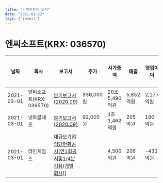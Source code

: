 ```yaml
---
title: "가치투자자 일지"
date: "2021-01-22"
tags: ["invest"]
---
```


# 엔씨소프트(KRX: 036570)

|날짜      |회사                      |보고서                                                                                                               |주가         |시가총액             |매출        |영업이익    |당기순이익  |특이사항                                               |
|----------|--------------------------|---------------------------------------------------------------------------------------------------------------------|-------------|---------------------|------------|------------|------------|-------------------------------------------------------|
|2021-03-01|엔씨소프트(KRX: 036570)   |[분기보고서 (2020.09)](http://dart.fss.or.kr/dsaf001/main.do?rcpNo=20201116001896)                                   |    936,000원|       20조 5,490억원|   5,852억원|   2,177억원|   1,525억원|                                                       |
|2021-03-01|넷마블네오                |[분기보고서 (2020.09)](http://dart.fss.or.kr/dsaf001/main.do?rcpNo=20201116000809)                                   |     92,000원|        1조 1,462억원|     205억원|     100억원|      88억원|                                                       |
|2021-03-01|라인게임즈                |[대규모기업집단현황공시[연1회공시및1/4분기용(개별회사)]](http://dart.fss.or.kr/dsaf001/main.do?rcpNo=20200601000366)  |             |            4,500억원|     206억원|    -431억원|    -670억원|                                                       |